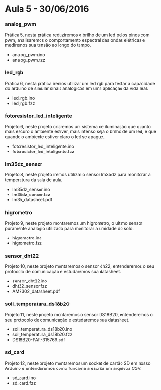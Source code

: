 # Aula 5 - 30/06/2016


### analog_pwm

Prática 5, nesta prática reduziremos o brilho de um led pelos pinos com pwm, analisaremos o comportamento espectral
das ondas elétricas e mediremos sua tensão ao longo do tempo.

* analog_pwm.ino
* analog_pwm.fzz

### led_rgb

Pratica 6, nesta prática iremos utilizar um led rgb para testar a capacidade do arduino de simular sinais analógicos
em uma aplicação da vida real.

 * led_rgb.ino
 * led_rgb.fzz

### fotoresistor_led_inteligente

Projeto 6, neste projeto criaremos um sistema de iluminação que quanto mais escuro o ambiente estiver,
mais intenso seja o brilho de um led, e que quando o ambiente estiver claro o led se apague..  

* fotoresistor_led_inteligente.ino
* fotoresistor_led_inteligente.fzz


### lm35dz_sensor

Projeto 8, neste projeto iremos utilizar o sensor lm35dz para monitorar a temperatura da sala de aula.

* lm35dz_sensor.ino
* lm35dz_sensor.fzz
* lm35_datasheet.pdf

### higrometro

Projeto 9, neste projeto montaremos um higrometro, o ultimo sensor puramente analógio utilizado para monitorar a
umidade do solo.

* higrometro.ino
* higrometro.fzz

### sensor_dht22

Projeto 10, neste projeto montaremos o sensor dh22, entenderemos o seu protocolo de comunicação e estudaremos
sua datasheet.

* sensor_dht22.ino
* dht22_sensor.fzz
* AM2302_datasheet.pdf

### soil_temperatura_ds18b20

Projeto 11, neste projeto montaremos o sensor DS18B20, entenderemos o seu protocolo de comunicação e estudaremos
sua datasheet.

* soil_temperatura_ds18b20.ino
* soil_temperatura_ds18b20.fzz
* DS18B20-PAR-315769.pdf

### sd_card

Projeto 12, neste projeto montaremos um socket de cartão SD em nosso Arduino e entenderemos como funciona a escrita
em arquivos CSV.

 * sd_card.ino
 * sd_card.fzz
